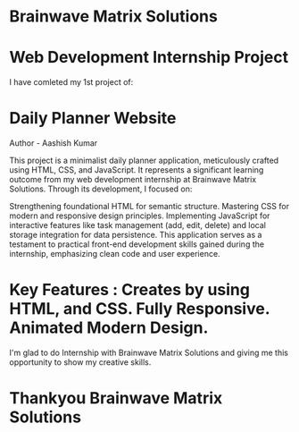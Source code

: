 
# Brainwave Matrix Solutions 
# Web Development Internship Project
I have comleted my 1st project of:
# Daily Planner Website 
Author - Aashish Kumar

This project is a minimalist daily planner application, meticulously crafted using HTML, CSS, and JavaScript. It represents a significant learning outcome from my web development internship at Brainwave Matrix Solutions. Through its development, I focused on:

Strengthening foundational HTML for semantic structure.
Mastering CSS for modern and responsive design principles.
Implementing JavaScript for interactive features like task management (add, edit, delete) and local storage integration for data persistence.
This application serves as a testament to practical front-end development skills gained during the internship, emphasizing clean code and user experience.

# Key Features : Creates by using HTML, and CSS. Fully Responsive. Animated Modern Design.

I'm glad to do Internship with Brainwave Matrix Solutions and giving me this opportunity to show my creative skills.
# Thankyou Brainwave Matrix Solutions
